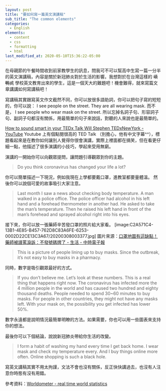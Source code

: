 ```yaml
---
layout: post
title: "要如何寫一篇英文演講稿"
sub_title: "The common elements"
categories:
  - English
elements:
  - content
  - css
  - formatting
  - html
last_modified_at: 2020-05-10T15:36:22-05:00
---
```


在母親節的午餐時間收到前家教學生的訊息，問我可不可以幫高中生寫一篇一分半的英文演講稿，內容是關於新冠肺炎對於生活的影響。我想對於在台灣這樣的 ~~填鴨式~~ 學校英文教育出來的學生，這是一個天大的難題吧！機會難得，就來寫篇文章講講如何寫講稿吧！

寫講稿其實跟寫英文作文截然不同，你可以放很多語助詞，你可以把句子寫的短短的，你可以說： I see people on the street. They are all wearing mask. 而不是， I see people who wear mask on the street. 所以忘掉名詞子句、形容詞子句、副詞子句都沒有關係，用最簡單的句子來說話，對聽的人來說也是最簡單的。

[How to sound smart in your TEDx Talk  Will Stephen  TEDxNewYork - YouTube](https://www.youtube.com/watch?v=8S0FDjFBj8o)
Youtube 上有個點閱很高的 TED Talk （別擔心，他有中文字幕^^），標題看起來是在教你如何讓別人覺得你很會演講，實際上裡面都在搞笑，但在看更仔細一點，他描述了很多演講的小技巧，學起來受用無窮。

演講的一開始你可以向觀眾提問，讓問題引導觀眾到你的主題。
> Do you think coronavirus has changed your life a lot?

你可以簡單描述一下現況，例如我現在上學都要戴口罩，進教室都要量體溫。
然後你可以說個可愛的故事吸引大家注意。
> Last month I saw a news about checking body temperature. A man walked in a police office. The police officer had alcohol in his left hand and a forehead thermometer in another had. He asked to take the man’s temperature.  Then he raised his left hand in front of the man’s forehead and sprayed alcohol right into his eyes.

接下來，你可以放一張藥師辛苦發口罩的照片給大家看。
[image:C2A571C4-13B1-4E85-B457-762D8C83A6FE-6253-0002D22CE13C3A67/20200308003377.jpg]
圖片來源：[口罩地圖有這缺點！藥師被謾罵淚訴：不發號碼牌了 - 生活 - 中時電子報](https://www.chinatimes.com/realtimenews/20200308003366-260405?chdtv)

> This is a picture of people lining up to buy masks. Since the outbreak, it’s not easy to buy masks in a pharmacy.

同時，數字是吸引觀眾最好的方式。


> If you don’t believe me. Let’s look at these numbers. This is a real thing that happens right now.
> The coronavirus has infected more the 4 million people in the world and has caused two hundred and eighty thousand deaths.
> People needed to spend 30~60 minutes to buy masks. For people in other countries, they might not  have any masks left.
> With your mask on, the possibility you get infected has lower 50%.

數字永遠都是說明情況最簡單明瞭的方法。如果需要，你也可以用一些圖表來支持你的想法。

最後你可以下個結論，說說新冠肺炎帶給你生活的改變。

> I form a habit of washing my hand every time I get back home. I wear mask and check my temperature every. And I buy things online more often. Online shopping is such a black hole.


寫英文講稿其實不用太拘謹，文法不會也沒有關係，反正快快講過去，也沒有人注意你時態有沒有用錯。








參考資料：[Worldometer - real time world statistics](https://www.worldometers.info/)